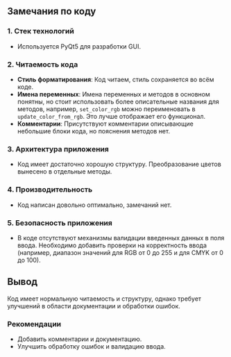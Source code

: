 ## **Замечания по коду**

### 1. **Стек технологий**
- Используется PyQt5 для разработки GUI.
### 2. **Читаемость кода**
- **Стиль форматирования**: Код читаем, стиль сохраняется во всём коде.
- **Имена переменных**: Имена переменных и методов в основном понятны, но стоит использовать более описательные названия для методов, например, `set_color_rgb` можно переименовать в `update_color_from_rgb`. Это лучше отображает его функционал.
- **Комментарии**: Присутствуют комментарии описывающие небольшие блоки кода, но пояснения методов нет.
### 3. **Архитектура приложения**
- Код имеет достаточно хорошую структуру. Преобразование цветов вынесено в отдельные методы.
### 4. **Производительность**
- Код написан довольно оптимально, замечаний нет.
### 5. **Безопасность приложения**
- В коде отсутствуют механизмы валидации введенных данных в поля ввода. Необходимо добавить проверки на корректность ввода (например, диапазон значений для RGB от 0 до 255 и для CMYK от 0 до 100).
## **Вывод**
Код имеет нормальную читаемость и структуру, однако требует улучшений в области документации и обработки ошибок. 
### **Рекомендации**
- Добавить комментарии и документацию.
- Улучшить обработку ошибок и валидацию ввода.
